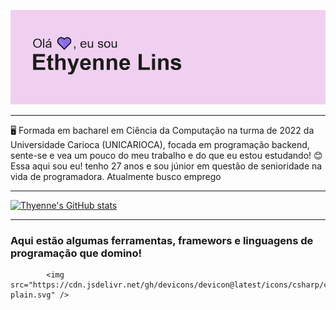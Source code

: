 


![Thyenneheader](img/header.png)


_________________________________________________________________________________________________________________________________________________________________________________

🖥 Formada em bacharel em Ciência da Computação na turma de 2022 da Universidade Carioca (UNICARIOCA), focada em programação backend, sente-se e vea um pouco do meu trabalho e do que eu estou estudando! 
😊 Essa aqui sou eu! tenho 27 anos e sou júnior em questão de senioridade na vida de programadora. Atualmente busco emprego


_________________________________________________________________________________________________________________________________________________________________________________

[![Thyenne's GitHub stats](https://github-readme-stats.vercel.app/api?username=Thyenne)](https://github.com/thyenne/github-readme-stats)
_________________________________________________________________________________________________________________________________________________________________________________

### Aqui estão algumas ferramentas, framewors e linguagens de programação que domino!


        
            <img src="https://cdn.jsdelivr.net/gh/devicons/devicon@latest/icons/csharp/csharp-plain.svg" />
          
          
          